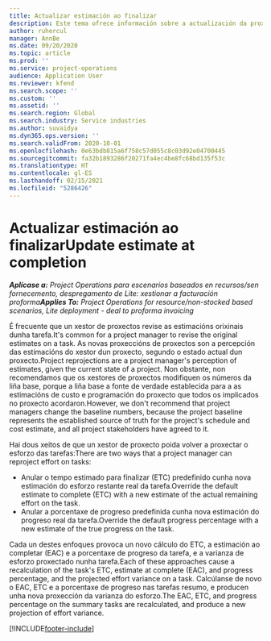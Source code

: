 ```yaml
---
title: Actualizar estimación ao finalizar
description: Este tema ofrece información sobre a actualización da proxección do esforzo nun proxecto.
author: ruhercul
manager: AnnBe
ms.date: 09/20/2020
ms.topic: article
ms.prod: ''
ms.service: project-operations
audience: Application User
ms.reviewer: kfend
ms.search.scope: ''
ms.custom: ''
ms.assetid: ''
ms.search.region: Global
ms.search.industry: Service industries
ms.author: suvaidya
ms.dyn365.ops.version: ''
ms.search.validFrom: 2020-10-01
ms.openlocfilehash: 0e63bdb815a6f758c57d055c8c03d92e04700445
ms.sourcegitcommit: fa32b1893286f20271fa4ec4be8fc68bd135f53c
ms.translationtype: HT
ms.contentlocale: gl-ES
ms.lasthandoff: 02/15/2021
ms.locfileid: "5286426"
---
```

# <a name="update-estimate-at-completion"></a><span data-ttu-id="27004-103">Actualizar estimación ao finalizar</span><span class="sxs-lookup"><span data-stu-id="27004-103">Update estimate at completion</span></span>

<span data-ttu-id="27004-104">_**Aplícase a:** Project Operations para escenarios baseados en recursos/sen fornecemento, despregamento de Lite: xestionar a facturación proforma_</span><span class="sxs-lookup"><span data-stu-id="27004-104">_**Applies To:** Project Operations for resource/non-stocked based scenarios, Lite deployment - deal to proforma invoicing_</span></span>

<span data-ttu-id="27004-105">É frecuente que un xestor de proxectos revise as estimacións orixinais dunha tarefa.</span><span class="sxs-lookup"><span data-stu-id="27004-105">It's common for a project manager to revise the original estimates on a task.</span></span> <span data-ttu-id="27004-106">As novas proxeccións de proxectos son a percepción das estimacións do xestor dun proxecto, segundo o estado actual dun proxecto.</span><span class="sxs-lookup"><span data-stu-id="27004-106">Project reprojections are a project manager's perception of estimates, given the current state of a project.</span></span> <span data-ttu-id="27004-107">Non obstante, non recomendamos que os xestores de proxectos modifiquen os números da liña base, porque a liña base a fonte de verdade establecida para a as estimacións de custo e programación do proxecto que todos os implicados no proxecto acordaron.</span><span class="sxs-lookup"><span data-stu-id="27004-107">However, we don't recommend that project managers change the baseline numbers, because the project baseline represents the established source of truth for the project's schedule and cost estimate, and all project stakeholders have agreed to it.</span></span>

<span data-ttu-id="27004-108">Hai dous xeitos de que un xestor de proxecto poida volver a proxectar o esforzo das tarefas:</span><span class="sxs-lookup"><span data-stu-id="27004-108">There are two ways that a project manager can reproject effort on tasks:</span></span>

- <span data-ttu-id="27004-109">Anular o tempo estimado para finalizar (ETC) predefinido cunha nova estimación do esforzo restante real da tarefa.</span><span class="sxs-lookup"><span data-stu-id="27004-109">Override the default estimate to complete (ETC) with a new estimate of the actual remaining effort on the task.</span></span> 
- <span data-ttu-id="27004-110">Anular a porcentaxe de progreso predefinida cunha nova estimación do progreso real da tarefa.</span><span class="sxs-lookup"><span data-stu-id="27004-110">Override the default progress percentage with a new estimate of the true progress on the task.</span></span>

<span data-ttu-id="27004-111">Cada un destes enfoques provoca un novo cálculo do ETC, a estimación ao completar (EAC) e a porcentaxe de progreso da tarefa, e a varianza de esforzo proxectado nunha tarefa.</span><span class="sxs-lookup"><span data-stu-id="27004-111">Each of these approaches cause a recalculation of the task's ETC, estimate at complete (EAC), and progress percentage, and the projected effort variance on a task.</span></span> <span data-ttu-id="27004-112">Calcúlanse de novo o EAC, ETC e a porcentaxe de progreso nas tarefas resumo, e producen unha nova proxección da varianza do esforzo.</span><span class="sxs-lookup"><span data-stu-id="27004-112">The EAC, ETC, and progress percentage on the summary tasks are recalculated, and produce a new projection of effort variance.</span></span>


[!INCLUDE[footer-include](../includes/footer-banner.md)]